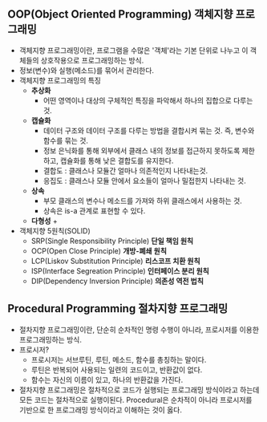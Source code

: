 ## OOP(Object Oriented Programming) 객체지향 프로그래밍
* 객체지향 프로그래밍이란, 프로그램을 수많은 '객체'라는 기본 단위로 나누고 이 객체들의 상호작용으로 프로그래밍하는 방식.
* 정보(변수)와 실행(메소드)를 묶어서 관리한다.
* 객체지향 프로그래밍의 특징
  - **추상화**
    + 어떤 영역이나 대상의 구체적인 특징을 파악해서 하나의 집합으로 다루는 것.
  - **캡슐화**
    + 데이터 구조와 데이터 구조를 다루는 방법을 결합시켜 묶는 것. 즉, 변수와 함수를 묶는 것.
    + 정보 은닉화를 통해 외부에서 클래스 내의 정보를 접근하지 못하도록 제한하고, 캡슐화를 통해 낮은 결합도를 유지한다.
    + 결합도 : 클래스나 모듈간 얼마나 의존적인지 나타내는것.
    + 응집도 : 클래스나 모듈 안에서 요소들이 얼마나 밀접한지 나타내는 것.
  - **상속**
    + 부모 클래스의 변수나 메소드를 가져와 하위 클래스에서 사용하는 것.
    + 상속은 is-a 관계로 표현할 수 있다.
  - **다형성**
    +
* 객체지향 5원칙(SOLID)
  - SRP(Single Responsibility Principle) **단일 책임 원칙**
  - OCP(Open Close Principle) **개방-폐쇄 원칙**
  - LCP(Liskov Substitution Principle) **리스코프 치환 원칙**
  - ISP(Interface Segreation Principle) **인터페이스 분리 원칙**
  - DIP(Dependency Inversion Principle) **의존성 역전 법칙**

## Procedural Programming 절차지향 프로그래밍
* 절차지향 프로그래밍이란, 단순히 순차적인 명령 수행이 아니라, 프로시저를 이용한 프로그래밍하는 방식.
* 프로시저?
  - 프로시저는 서브루틴, 루틴, 메소드, 함수를 총칭하는 말이다.
  - 루틴은 반복되어 사용되는 일련의 코드이고, 반환값이 없다.
  - 함수는 자신의 이름이 있고, 하나의 반환값을 가진다.
* 절차지향 프로그래밍은 절차적으로 코드가 실행되는 프로그래밍 방식이라고 하는데 모든 코드는 절차적으로 실행이된다.
Procedural은 순차적이 아니라 프로시저를 기반으로 한 프로그래밍 방식이라고 이해하는 것이 옳다.
